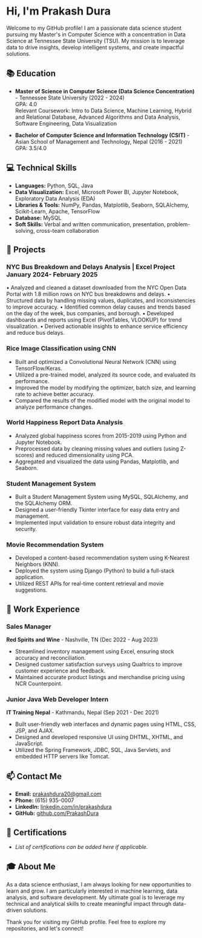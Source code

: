 # Hi, I'm Prakash Dura

Welcome to my GitHub profile! I am a passionate data science student pursuing my Master's in Computer Science with a concentration in Data Science at Tennessee State University (TSU). My mission is to leverage data to drive insights, develop intelligent systems, and create impactful solutions.

## 📚 **Education**
- **Master of Science in Computer Science (Data Science Concentration)** - Tennessee State University (2022 - 2024)  
  GPA: 4.0  
  Relevant Coursework: Intro to Data Science, Machine Learning, Hybrid and Relational Database, Advanced Algorithms and Data Analysis, Software Engineering, Data Visualization
  
- **Bachelor of Computer Science and Information Technology (CSIT)** - Asian School of Management and Technology, Nepal (2016 - 2021)  
  GPA: 3.5/4.0  

## 💻 **Technical Skills**
- **Languages:** Python, SQL, Java  
- **Data Visualization:** Excel, Microsoft Power BI, Jupyter Notebook, Exploratory Data Analysis (EDA)  
- **Libraries & Tools:** NumPy, Pandas, Matplotlib, Seaborn, SQLAlchemy, Scikit-Learn, Apache, TensorFlow  
- **Database:** MySQL  
- **Soft Skills:** Verbal and written communication, presentation, problem-solving, cross-team collaboration  

## 🚀 **Projects**

### **NYC Bus Breakdown and Delays Analysis | Excel Project**                                                                                                           January 2024- February 2025
•	Analyzed and cleaned a dataset downloaded from the NYC Open Data Portal with 1.8 million rows on NYC bus breakdowns and delays.
•	Structured data by handling missing values, duplicates, and inconsistencies to improve accuracy.
•	Identified common delay causes and trends based on the day of the week, bus companies, and borough.
•	Developed dashboards and reports using Excel (PivotTables, VLOOKUP) for trend visualization.
•	Derived actionable insights to enhance service efficiency and reduce bus delays.

### **Rice Image Classification using CNN**
- Built and optimized a Convolutional Neural Network (CNN) using TensorFlow/Keras.
- Utilized a pre-trained model, analyzed its source code, and evaluated its performance.
- Improved the model by modifying the optimizer, batch size, and learning rate to achieve better accuracy.
- Compared the results of the modified model with the original model to analyze performance changes.

### **World Happiness Report Data Analysis**
- Analyzed global happiness scores from 2015-2019 using Python and Jupyter Notebook.
- Preprocessed data by cleaning missing values and outliers (using Z-scores) and reduced dimensionality using PCA.
- Aggregated and visualized the data using Pandas, Matplotlib, and Seaborn.

### **Student Management System**
- Built a Student Management System using MySQL, SQLAlchemy, and the SQLAlchemy ORM.
- Designed a user-friendly Tkinter interface for easy data entry and management.
- Implemented input validation to ensure robust data integrity and security.

### **Movie Recommendation System**
- Developed a content-based recommendation system using K-Nearest Neighbors (KNN).
- Deployed the system using Django (Python) to build a full-stack application.
- Utilized REST APIs for real-time content retrieval and movie suggestions.

## 💼 **Work Experience**
### **Sales Manager**  
**Red Spirits and Wine** - Nashville, TN (Dec 2022 - Aug 2023)  
- Streamlined inventory management using Excel, ensuring stock accuracy and reconciliation.
- Designed customer satisfaction surveys using Qualtrics to improve customer experience and feedback.
- Maintained accurate product listings and merchandise pricing using NCR Counterpoint.

### **Junior Java Web Developer Intern**  
**IT Training Nepal** - Kathmandu, Nepal (Sep 2021 - Dec 2021)  
- Built user-friendly web interfaces and dynamic pages using HTML, CSS, JSP, and AJAX.
- Designed and developed responsive UI using DHTML, XHTML, and JavaScript.
- Utilized the Spring Framework, JDBC, SQL, Java Servlets, and embedded HTTP servers like Tomcat.

## 📫 **Contact Me**
- **Email:** [prakashdura20@gmail.com](mailto:prakashdura20@gmail.com)  
- **Phone:** (615) 935-0007  
- **LinkedIn:** [linkedin.com/in/prakashdura](https://www.linkedin.com/in/prakashdura/)  
- **GitHub:** [github.com/PrakashDura](https://github.com/PrakashDura)  

## 📘 **Certifications**
- *List of certifications can be added here if applicable.*

## 🎓 **About Me**
As a data science enthusiast, I am always looking for new opportunities to learn and grow. I am particularly interested in machine learning, data analysis, and software development. My ultimate goal is to leverage my technical and analytical skills to create meaningful impact through data-driven solutions.

Thank you for visiting my GitHub profile. Feel free to explore my repositories, and let's connect!
